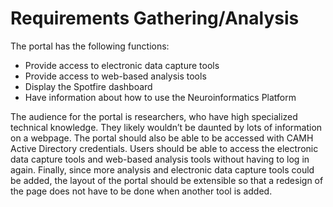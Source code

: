 # Requirements Gathering/Analysis
The portal has the following functions:
* Provide access to electronic data capture tools
* Provide access to web-based analysis tools
* Display the Spotfire dashboard
* Have information about how to use the Neuroinformatics Platform

The audience for the portal is researchers, who have high specialized technical knowledge. They likely wouldn’t be daunted by lots of information on a webpage. The portal should also be able to be accessed with CAMH Active Directory credentials. Users should be able to access the electronic data capture tools and web-based analysis tools without having to log in again. Finally, since more analysis and electronic data capture tools could be added, the layout of the portal should be extensible so that a redesign of the page does not have to be done when another tool is added.